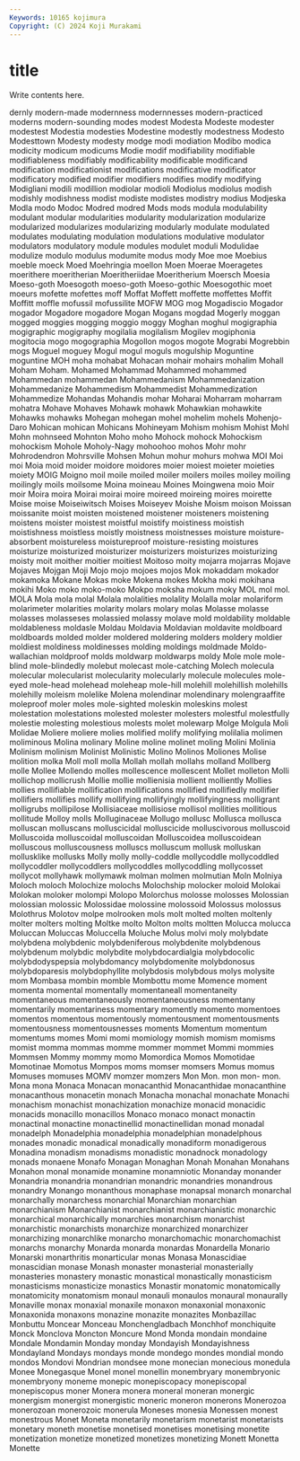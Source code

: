 ```yaml
---
Keywords: 10165 kojimura
Copyright: (C) 2024 Koji Murakami
---
```


# title

Write contents here.



dernly modern-made modernness modernnesses modern-practiced moderns modern-sounding
modes modest Modesta Modeste modester modestest Modestia modesties Modestine modestly
modestness Modesto Modesttown Modesty modesty modge modi modiation Modibo modica
modicity modicum modicums Modie modif modifiability modifiable modifiableness modifiably modificability
modificable modificand modification modificationist modifications modificative modificator modificatory modified modifier
modifiers modifies modify modifying Modigliani modili modillion modiolar modioli Modiolus
modiolus modish modishly modishness modist modiste modistes modistry modius Modjeska
Modla modo Modoc Modred modred Mods mods modula modulability modulant
modular modularities modularity modularization modularize modularized modularizes modularizing modularly modulate
modulated modulates modulating modulation modulations modulative modulator modulators modulatory module
modules modulet moduli Modulidae modulize modulo modulus modumite modus mody
Moe moe Moebius moeble moeck Moed Moehringia moellon Moen Moerae
Moeragetes moerithere moeritherian Moeritheriidae Moeritherium Moersch Moesia Moeso-goth Moesogoth moeso-goth
Moeso-gothic Moesogothic moet moeurs mofette mofettes moff Moffat Moffett moffette
moffettes Moffit Moffitt moffle mofussil mofussilite MOFW MOG mog Mogadiscio
Mogador mogador Mogadore mogadore Mogan Mogans mogdad Mogerly moggan mogged
moggies mogging moggio moggy Moghan moghul mogigraphia mogigraphic mogigraphy mogilalia
mogilalism Mogilev mogiphonia mogitocia mogo mogographia Mogollon mogos mogote Mograbi
Mogrebbin mogs Moguel moguey Mogul mogul moguls mogulship Moguntine moguntine
MOH moha mohabat Mohacan mohair mohairs mohalim Mohall Moham Moham.
Mohamed Mohammad Mohammed mohammed Mohammedan mohammedan Mohammedanism Mohammedanization Mohammedanize Mohammedism
Mohammedist Mohammedization Mohammedize Mohandas Mohandis mohar Moharai Moharram moharram mohatra
Mohave Mohaves Mohawk mohawk Mohawkian mohawkite Mohawks mohawks Mohegan mohegan
mohel mohelim mohels Mohenjo-Daro Mohican mohican Mohicans Mohineyam Mohism mohism
Mohist Mohl Mohn mohnseed Mohnton Moho moho Mohock mohock Mohockism
mohockism Mohole Moholy-Nagy mohoohoo mohos Mohr mohr Mohrodendron Mohrsville Mohsen
Mohun mohur mohurs mohwa MOI Moi moi Moia moid moider
moidore moidores moier moiest moieter moieties moiety MOIG Moigno moil
moile moiled moiler moilers moiles moiley moiling moilingly moils moilsome
Moina moineau Moines Moingwena moio Moir moir Moira moira Moirai
moirai moire moireed moireing moires moirette Moise moise Moiseiwitsch Moises
Moiseyev Moishe Moism moison Moissan moissanite moist moisten moistened moistener
moisteners moistening moistens moister moistest moistful moistify moistiness moistish moistishness
moistless moistly moistness moistnesses moisture moisture-absorbent moistureless moistureproof moisture-resisting moistures
moisturize moisturized moisturizer moisturizers moisturizes moisturizing moisty moit moither moitier
moitiest Moitoso moity mojarra mojarras Mojave Mojaves Mojgan Moji Mojo
mojo mojoes mojos Mok mokaddam mokador mokamoka Mokane Mokas moke
Mokena mokes Mokha moki mokihana mokihi Moko moko moko-moko Mokpo
moksha mokum moky MOL mol mol. MOLA Mola mola molal
Molala molalities molality Molalla molar molariform molarimeter molarities molarity molars
molary molas Molasse molasse molasses molasseses molassied molassy molave mold
moldability moldable moldableness moldasle Moldau Moldavia Moldavian moldavite moldboard moldboards
molded molder moldered moldering molders moldery moldier moldiest moldiness moldinesses
molding moldings moldmade Moldo-wallachian moldproof molds moldwarp moldwarps moldy Mole
mole mole-blind mole-blindedly molebut molecast mole-catching Molech molecula molecular molecularist
molecularity molecularly molecule molecules mole-eyed mole-head molehead moleheap mole-hill molehill
molehillish molehills molehilly moleism molelike Molena molendinar molendinary molengraaffite moleproof
moler moles mole-sighted moleskin moleskins molest molestation molestations molested molester
molesters molestful molestfully molestie molesting molestious molests molet molewarp Molge
Molgula Moli Molidae Moliere moliere molies molified molify molifying molilalia
molimen moliminous Molina molinary Moline moline molinet moling Molini Molinia
Molinism molinism Molinist Molinistic Molino Molinos Moliones Molise molition molka
Moll moll molla Mollah mollah mollahs molland Mollberg molle Mollee
Mollendo molles mollescence mollescent Mollet molleton Molli mollichop mollicrush Mollie
mollie mollienisia mollient molliently Mollies mollies mollifiable mollification mollifications mollified
mollifiedly mollifier mollifiers mollifies mollify mollifying mollifyingly mollifyingness molligrant molligrubs
mollipilose Mollisiaceae mollisiose mollisol mollities mollitious mollitude Molloy molls Molluginaceae
Mollugo mollusc Mollusca mollusca molluscan molluscans molluscicidal molluscicide molluscivorous molluscoid
Molluscoida molluscoidal molluscoidan Molluscoidea molluscoidean molluscous molluscousness molluscs molluscum mollusk
molluskan mollusklike mollusks Molly molly molly-coddle mollycoddle mollycoddled mollycoddler mollycoddlers
mollycoddles mollycoddling mollycosset mollycot mollyhawk mollymawk molman molmen molmutian Moln
Molniya Moloch moloch Molochize molochs Molochship molocker moloid Molokai Molokan
moloker molompi Molopo Molorchus molosse molosses Molossian molossian molossic Molossidae
molossine molossoid Molossus molossus Molothrus Molotov molpe molrooken mols molt
molted molten moltenly molter molters molting Moltke molto Molton molts
moltten Molucca molucca Moluccan Moluccas Moluccella Moluche Molus molvi moly
molybdate molybdena molybdenic molybdeniferous molybdenite molybdenous molybdenum molybdic molybdite molybdocardialgia
molybdocolic molybdodyspepsia molybdomancy molybdomenite molybdonosus molybdoparesis molybdophyllite molybdosis molybdous molys
molysite mom Mombasa mombin momble Mombottu mome Momence moment momenta
momental momentally momentaneall momentaneity momentaneous momentaneously momentaneousness momentany momentarily momentariness
momentary momently momento momentoes momentos momentous momentously momentousment momentousments momentousness
momentousnesses moments Momentum momentum momentums momes Momi momi momiology momish
momism momisms momist momma mommas momme mommer mommet Mommi mommies
Mommsen Mommy mommy momo Momordica Momos Momotidae Momotinae Momotus Mompos
moms momser momsers Momus momus Momuses momuses MOMV momzer momzers
Mon Mon. mon mon- mon. Mona mona Monaca Monacan monacanthid
Monacanthidae monacanthine monacanthous monacetin monach Monacha monachal monachate Monachi monachism
monachist monachization monachize monacid monacidic monacids monacillo monacillos Monaco monaco
monact monactin monactinal monactine monactinellid monactinellidan monad monadal monadelph Monadelphia
monadelphia monadelphian monadelphous monades monadic monadical monadically monadiform monadigerous Monadina
monadism monadisms monadistic monadnock monadology monads monaene Monafo Monagan Monaghan
Monah Monahan Monahans Monahon monal monamide monamine monamniotic Monanday monander
Monandria monandria monandrian monandric monandries monandrous monandry Monango monanthous monaphase
monapsal monarch monarchal monarchally monarchess monarchial Monarchian monarchian monarchianism Monarchianist
monarchianist monarchianistic monarchic monarchical monarchically monarchies monarchism monarchist monarchistic monarchists
monarchize monarchized monarchizer monarchizing monarchlike monarcho monarchomachic monarchomachist monarchs monarchy
Monarda monarda monardas Monardella Monario Monarski monarthritis monarticular monas Monasa
Monascidiae monascidian monase Monash monaster monasterial monasterially monasteries monastery monastic
monastical monastically monasticism monasticisms monasticize monastics Monastir monatomic monatomically monatomicity
monatomism monaul monauli monaulos monaural monaurally Monaville monax monaxial monaxile
monaxon monaxonial monaxonic Monaxonida monaxons monazine monazite monazites Monbazillac Monbuttu
Moncear Monceau Monchengladbach Monchhof monchiquite Monck Monclova Moncton Moncure Mond
Monda mondain mondaine Mondale Mondamin Monday monday Mondayish Mondayishness Mondayland
Mondays mondays monde mondego mondes mondial mondo mondos Mondovi Mondrian
mondsee mone monecian monecious monedula Monee Monegasque Monel monel monellin
monembryary monembryonic monembryony moneme monepic monepiscopacy monepiscopal monepiscopus moner Monera
monera moneral moneran monergic monergism monergist monergistic moneric moneron monerons
Monerozoa monerozoan monerozoic monerula Moneses monesia Monessen monest monestrous Monet
Moneta monetarily monetarism monetarist monetarists monetary moneth monetise monetised monetises
monetising monetite monetization monetize monetized monetizes monetizing Monett Monetta Monette
